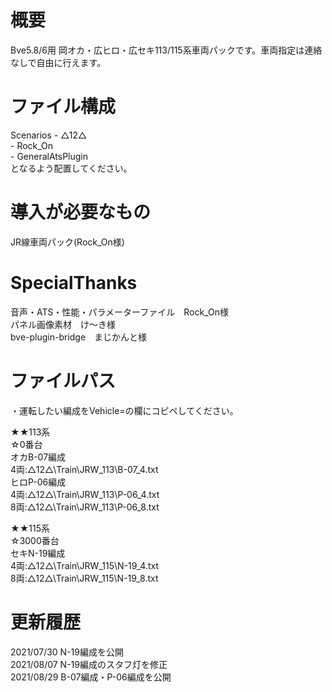 # 概要
Bve5.8/6用 岡オカ・広ヒロ・広セキ113/115系車両パックです。車両指定は連絡なしで自由に行えます。  

# ファイル構成  
Scenarios - △12△  
          - Rock_On  
          - GeneralAtsPlugin  
となるよう配置してください。  

# 導入が必要なもの
JR線車両パック(Rock_On様)  

# SpecialThanks  
音声・ATS・性能・パラメーターファイル　Rock_On様  
パネル画像素材　け〜き様  
bve-plugin-bridge　まじかんと様  

# ファイルパス  
・運転したい編成をVehicle=の欄にコピペしてください。  

★★113系  
☆0番台  
オカB-07編成  
4両:△12△\Train\JRW_113\B-07_4.txt  
ヒロP-06編成  
4両:△12△\Train\JRW_113\P-06_4.txt  
8両:△12△\Train\JRW_113\P-06_8.txt  
  
★★115系  
☆3000番台  
セキN-19編成  
4両:△12△\Train\JRW_115\N-19_4.txt  
8両:△12△\Train\JRW_115\N-19_8.txt  

  
# 更新履歴  
2021/07/30 N-19編成を公開  
2021/08/07 N-19編成のスタフ灯を修正  
2021/08/29 B-07編成・P-06編成を公開
